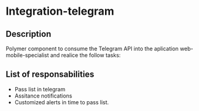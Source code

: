 # Integration-telegram

## Description
Polymer component to consume the Telegram API into the aplication web-mobile-specialist and realice the follow tasks:

## List of responsabilities
- Pass list in telegram
- Assitance notifications 
- Customized alerts in time to pass list.